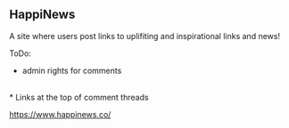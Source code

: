 ## HappiNews

A site where users post links to uplifiting and inspirational links and news!

ToDo: 
<br>
* admin rights for comments
<br>
* Links at the top of comment threads

https://www.happinews.co/
